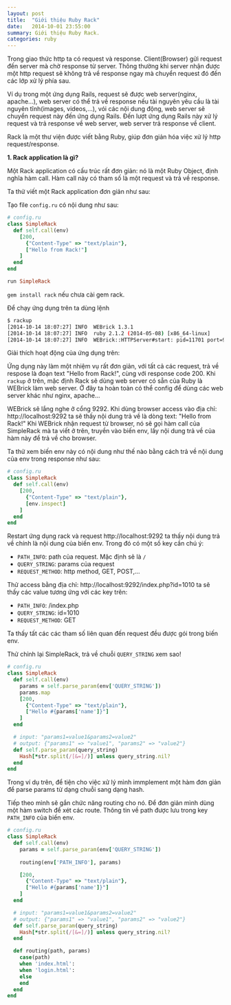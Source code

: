 ```yaml
---
layout: post
title:  "Giới thiệu Ruby Rack"
date:   2014-10-01 23:55:00
summary: Giới thiệu Ruby Rack.
categories: ruby
---
```


Trong giao thức http ta có request và response. Client(Browser) gửi request đến server mà chờ response từ server.
Thông thường khi server nhận được một http request sẽ không trả về response ngay mà chuyển request đó đến các lớp xử lý
phía sau.

Ví dụ trong một ứng dụng Rails, request sẽ được web server(nginx, apache...), web server có thể trả về response nếu tài
nguyên yêu cầu là tài nguyên tĩnh(images, videos,...), vói các nội dung động, web server sẽ chuyển request này đến ứng dụng Rails.
Đến lượt ứng dụng Rails này xử lý request và trả response về web server, web server trả response về client.

Rack là một thư viện được viết bằng Ruby, giúp đơn giản hóa việc xử lý http request/response.

__1. Rack application là gì?__

Một Rack application có cấu trúc rất đơn giản: nó là một Ruby Object, định nghĩa hàm call. Hàm call này có tham số là một request và trả về response.

Ta thử viết một Rack application đơn giản như sau:

Tạo file `config.ru` có nội dung như sau:

```ruby
# config.ru
class SimpleRack
  def self.call(env)
    [200,
      {"Content-Type" => "text/plain"},
      ["Hello from Rack!"]
    ]
  end
end

run SimpleRack
```

`gem install rack`  nếu chưa cài gem rack.

Để chạy ứng dụng trên ta dùng lệnh
```bash
$ rackup
[2014-10-14 18:07:27] INFO  WEBrick 1.3.1
[2014-10-14 18:07:27] INFO  ruby 2.1.2 (2014-05-08) [x86_64-linux]
[2014-10-14 18:07:27] INFO  WEBrick::HTTPServer#start: pid=11701 port=9292
```

Giải thích hoạt động của ứng dụng trên:

Ứng dụng này làm  một nhiệm vụ rất đơn giản, với tất cả các request, trả về respose là đoạn text "Hello from Rack!", cùng với response code 200.
Khi `rackup` ở trên, mặc định Rack sẽ dùng web server có sẵn của Ruby là WEBrick làm web server. Ở đây ta hoàn toàn có thể config để dùng các web server khác
như nginx, apache...

WEBrick sẽ lắng nghe ở cổng 9292. Khi dùng browser access vào địa chỉ: http://localhost:9292 ta sẽ thấy nội dung trả về là dòng text: "Hello from Rack!"
Khi WEBrick nhận request từ browser, nó sẽ gọi hàm call của SimpleRack mà ta viết ở trên, truyền vào biến env, lấy nội dung trả về của hàm này để trả về cho browser.

Ta thử xem biến env này có nội dung như thế nào bằng cách trả về nội dung của env trong response như sau:


```ruby
# config.ru
class SimpleRack
  def self.call(env)
    [200,
      {"Content-Type" => "text/plain"},
      [env.inspect]
    ]
  end
end
```

Restart ứng dụng rack và request http://localhost:9292 ta thấy nội dung trả về chính là nội dung của biến env. Trong đó có một số key cần chú ý:

  - `PATH_INFO`: path của request. Mặc định sẽ là `/`
  - `QUERY_STRING`: params của request
  - `REQUEST_METHOD`: http method, GET, POST,...

Thử access bằng địa chỉ: http://localhost:9292/index.php?id=1010 ta sẽ thấy các value tương ứng với các key trên:

  - `PATH_INFO`: /index.php
  - `QUERY_STRING`: id=1010
  - `REQUEST_METHOD`: GET

Ta thấy tất các các tham số liên quan đến request đều được gói trong biến env.

Thử chỉnh lại SimpleRack, trả về chuỗi `QUERY_STRING` xem sao!

```ruby
# config.ru
class SimpleRack
  def self.call(env)
    params = self.parse_param(env['QUERY_STRING'])
    params.map
    [200,
      {"Content-Type" => "text/plain"},
      ["Hello #{params['name']}"]
    ]
  end

  # input: "params1=value1&params2=value2"
  # output: {"params1" => "value1", "params2" => "value2"}
  def self.parse_param(query_string)
    Hash[*str.split(/[&=]/)] unless query_string.nil?
  end
end
```

Trong ví dụ trên, để tiện cho việc xử lý mình immplement một hàm đơn giản để parse params từ dạng chuỗi sang dạng hash.

Tiếp theo mình sẽ gắn chức năng routing cho nó. Để đơn giản mình dùng một hàm switch để xét các route. Thông tin về path được lưu trong key `PATH_INFO` của biến env.

```ruby
# config.ru
class SimpleRack
  def self.call(env)
    params = self.parse_param(env['QUERY_STRING'])
    
    routing(env['PATH_INFO'], params)

    [200,
      {"Content-Type" => "text/plain"},
      ["Hello #{params['name']}"]
    ]
  end

  # input: "params1=value1&params2=value2"
  # output: {"params1" => "value1", "params2" => "value2"}
  def self.parse_param(query_string)
    Hash[*str.split(/[&=]/)] unless query_string.nil?
  end

  def routing(path, params)
    case(path)
    when 'index.html':
    when 'login.html':
    else
    end
  end
end
```
